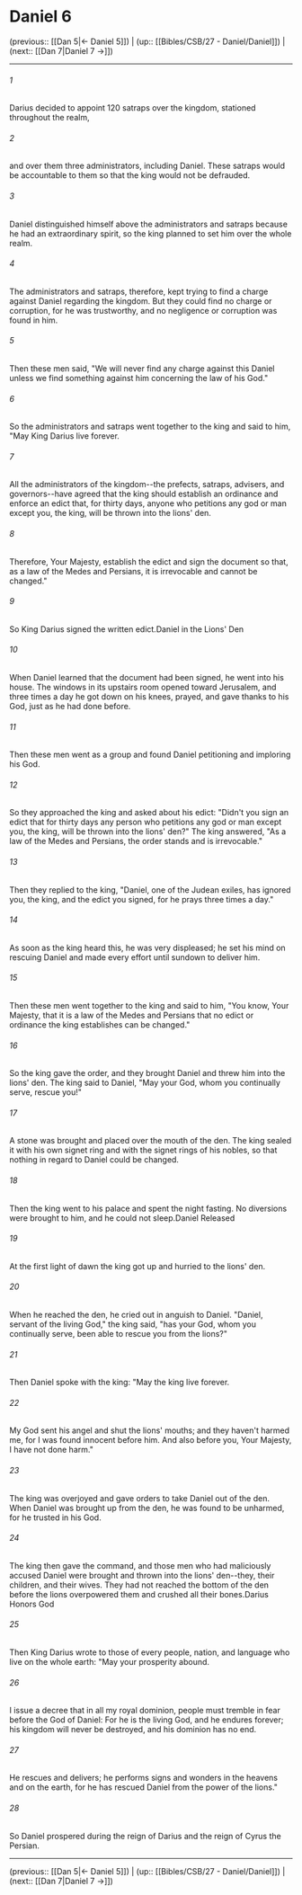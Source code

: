 # Daniel 6

(previous:: [[Dan 5|← Daniel 5]]) | (up:: [[Bibles/CSB/27 - Daniel/Daniel]]) | (next:: [[Dan 7|Daniel 7 →]])

***


###### 1 
Darius decided to appoint 120 satraps over the kingdom, stationed throughout the realm, 

###### 2 
and over them three administrators, including Daniel. These satraps would be accountable to them so that the king would not be defrauded. 

###### 3 
Daniel distinguished himself above the administrators and satraps because he had an extraordinary spirit, so the king planned to set him over the whole realm. 

###### 4 
The administrators and satraps, therefore, kept trying to find a charge against Daniel regarding the kingdom. But they could find no charge or corruption, for he was trustworthy, and no negligence or corruption was found in him. 

###### 5 
Then these men said, "We will never find any charge against this Daniel unless we find something against him concerning the law of his God." 

###### 6 
So the administrators and satraps went together to the king and said to him, "May King Darius live forever. 

###### 7 
All the administrators of the kingdom--the prefects, satraps, advisers, and governors--have agreed that the king should establish an ordinance and enforce an edict that, for thirty days, anyone who petitions any god or man except you, the king, will be thrown into the lions' den. 

###### 8 
Therefore, Your Majesty, establish the edict and sign the document so that, as a law of the Medes and Persians, it is irrevocable and cannot be changed." 

###### 9 
So King Darius signed the written edict.Daniel in the Lions' Den 

###### 10 
When Daniel learned that the document had been signed, he went into his house. The windows in its upstairs room opened toward Jerusalem, and three times a day he got down on his knees, prayed, and gave thanks to his God, just as he had done before. 

###### 11 
Then these men went as a group and found Daniel petitioning and imploring his God. 

###### 12 
So they approached the king and asked about his edict: "Didn't you sign an edict that for thirty days any person who petitions any god or man except you, the king, will be thrown into the lions' den?" The king answered, "As a law of the Medes and Persians, the order stands and is irrevocable." 

###### 13 
Then they replied to the king, "Daniel, one of the Judean exiles, has ignored you, the king, and the edict you signed, for he prays three times a day." 

###### 14 
As soon as the king heard this, he was very displeased; he set his mind on rescuing Daniel and made every effort until sundown to deliver him. 

###### 15 
Then these men went together to the king and said to him, "You know, Your Majesty, that it is a law of the Medes and Persians that no edict or ordinance the king establishes can be changed." 

###### 16 
So the king gave the order, and they brought Daniel and threw him into the lions' den. The king said to Daniel, "May your God, whom you continually serve, rescue you!" 

###### 17 
A stone was brought and placed over the mouth of the den. The king sealed it with his own signet ring and with the signet rings of his nobles, so that nothing in regard to Daniel could be changed. 

###### 18 
Then the king went to his palace and spent the night fasting. No diversions were brought to him, and he could not sleep.Daniel Released 

###### 19 
At the first light of dawn the king got up and hurried to the lions' den. 

###### 20 
When he reached the den, he cried out in anguish to Daniel. "Daniel, servant of the living God," the king said, "has your God, whom you continually serve, been able to rescue you from the lions?" 

###### 21 
Then Daniel spoke with the king: "May the king live forever. 

###### 22 
My God sent his angel and shut the lions' mouths; and they haven't harmed me, for I was found innocent before him. And also before you, Your Majesty, I have not done harm." 

###### 23 
The king was overjoyed and gave orders to take Daniel out of the den. When Daniel was brought up from the den, he was found to be unharmed, for he trusted in his God. 

###### 24 
The king then gave the command, and those men who had maliciously accused Daniel were brought and thrown into the lions' den--they, their children, and their wives. They had not reached the bottom of the den before the lions overpowered them and crushed all their bones.Darius Honors God 

###### 25 
Then King Darius wrote to those of every people, nation, and language who live on the whole earth: "May your prosperity abound. 

###### 26 
I issue a decree that in all my royal dominion, people must tremble in fear before the God of Daniel: For he is the living God, and he endures forever; his kingdom will never be destroyed, and his dominion has no end. 

###### 27 
He rescues and delivers; he performs signs and wonders in the heavens and on the earth, for he has rescued Daniel from the power of the lions." 

###### 28 
So Daniel prospered during the reign of Darius and the reign of Cyrus the Persian.

***

(previous:: [[Dan 5|← Daniel 5]]) | (up:: [[Bibles/CSB/27 - Daniel/Daniel]]) | (next:: [[Dan 7|Daniel 7 →]])
